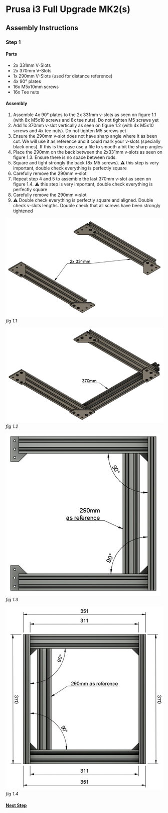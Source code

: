 # Prusa i3 Full Upgrade MK2(s)

## Assembly Instructions

### Step 1

#### Parts

* 2x 331mm V-Slots
* 2x 370mm V-Slots
* 1x 290mm V-Slots (used for distance reference)
* 4x 90° plates
* 16x M5x10mm screws
* 16x Tee nuts

#### Assembly

1. Assemble 4x 90° plates to the 2x 331mm v-slots as seen on figure 1.1 (with 8x M5x10 screws and 8x tee nuts). Do not tighten M5 screws yet
1. Add 1x 370mm v-slot vertically as seen on figure 1.2 (with 4x M5x10 screws and 4x tee nuts). Do not tighten M5 screws yet
1. Ensure the 290mm v-slot does not have sharp angle where it as been cut. We will use it as reference and it could mark your v-slots (specially black ones). If this is the case use a file to smooth a bit the sharp angles
1. Place the 290mm on the back between the 2x331mm v-slots as seen on figure 1.3. Ensure there is no space between rods.
1. Square and tight strongly the back (8x M5 screws). :warning: this step is very important, double check everything is perfectly square
1. Carefully remove the 290mm v-slot
1. Repeat step 4 and 5 to assemble the last 370mm v-slot as seen on figure 1.4. :warning: this step is very important, double check everything is perfectly square
1. Carefully remove the 290mm v-slot
1. :warning: Double check everything is perfectly square and aligned. Double check v-slots lengths. Double check that all screws have been strongly tightened

![](img/fig1.1.jpg)\
*fig 1.1*

![](img/fig1.2.jpg)\
*fig 1.2*

![](img/fig1.3.jpg)\
*fig 1.3*

![](img/fig1.4.jpg)\
*fig 1.4*

#### [Next Step](step02.md)
